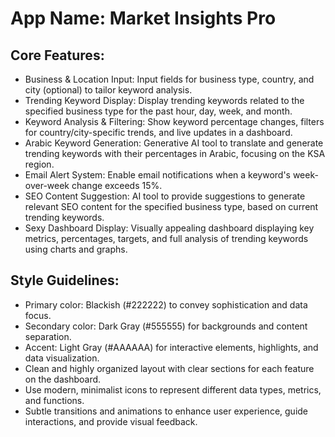 # **App Name**: Market Insights Pro

## Core Features:

- Business & Location Input: Input fields for business type, country, and city (optional) to tailor keyword analysis.
- Trending Keyword Display: Display trending keywords related to the specified business type for the past hour, day, week, and month.
- Keyword Analysis & Filtering: Show keyword percentage changes, filters for country/city-specific trends, and live updates in a dashboard.
- Arabic Keyword Generation: Generative AI tool to translate and generate trending keywords with their percentages in Arabic, focusing on the KSA region.
- Email Alert System: Enable email notifications when a keyword's week-over-week change exceeds 15%.
- SEO Content Suggestion: AI tool to provide suggestions to generate relevant SEO content for the specified business type, based on current trending keywords.
- Sexy Dashboard Display: Visually appealing dashboard displaying key metrics, percentages, targets, and full analysis of trending keywords using charts and graphs.

## Style Guidelines:

- Primary color: Blackish (#222222) to convey sophistication and data focus.
- Secondary color: Dark Gray (#555555) for backgrounds and content separation.
- Accent: Light Gray (#AAAAAA) for interactive elements, highlights, and data visualization.
- Clean and highly organized layout with clear sections for each feature on the dashboard.
- Use modern, minimalist icons to represent different data types, metrics, and functions.
- Subtle transitions and animations to enhance user experience, guide interactions, and provide visual feedback.